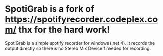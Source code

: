 # SpotiGrab is a fork of https://spotifyrecorder.codeplex.com/  thx for the hard work!

SpotiGrab is a simple spotify recorder for windows (.net 4). It records the output directly so there is no Stereo Mix Device f  needed for recording. 
